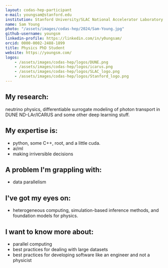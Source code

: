 ```yaml
---
layout: codas-hep-participant
e-mail: youngsam@stanford.edu
institution: Stanford University/SLAC National Accelerator Laboratory
name: Sam Young
photo: "/assets/images/codas-hep/2024/Sam-Young.jpg"
github-username: youngsm
linkedin-profile: https://linkedin.com/in/y0ungsam/
orcid: 0000-0002-2488-1899
title: Physics PhD Student
website: https://youngsm.com/
logos:
    - /assets/images/codas-hep/logos/DUNE.png
    - /assets/images/codas-hep/logos/icarus.png
    - /assets/images/codas-hep/logos/SLAC_logo.png
    - /assets/images/codas-hep/logos/Stanford_logo.png
---
```


## My research:
neutrino physics, differentiable surrogate modeling of photon transport in DUNE ND-LAr/ICARUS and some other deep learning stuff.

## My expertise is:
- python, some C++, root, and a little cuda.
- ai/ml
- making irriversible decisions

## A problem I'm grappling with:
- data parallelism

## I've got my eyes on:
- heterogeneous computing, simulation-based inference methods, and foundation models for physics.

## I want to know more about:
- parallel computing
- best practices for dealing with large datasets
- best practices for developing software like an engineer and not a physicist